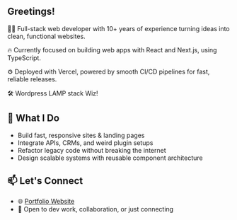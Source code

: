 ## Greetings!

🧑‍💻 Full-stack web developer with 10+ years of experience turning ideas into clean, functional websites.  

🔥 Currently focused on building web apps with React and Next.js, using TypeScript.

⚙️ Deployed with Vercel, powered by smooth CI/CD pipelines for fast, reliable releases.

🛠️ Wordpress LAMP stack Wiz!

## 🚀 What I Do

- Build fast, responsive sites & landing pages  
- Integrate APIs, CRMs, and weird plugin setups  
- Refactor legacy code without breaking the internet  
- Design scalable systems with reusable component architecture  

## 📫 Let's Connect

- 🌐 [Portfolio Website](https://davidjhanus.me/)
- 📩 Open to dev work, collaboration, or just connecting
